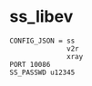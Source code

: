 # ss_libev
```
CONFIG_JSON = ss 
              v2r
              xray
PORT 10086
SS_PASSWD u12345
```
